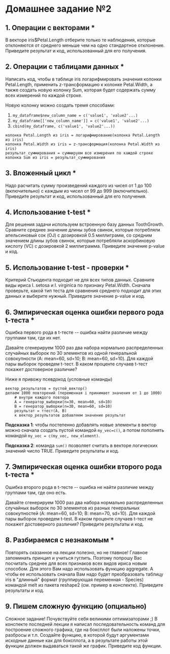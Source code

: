 # Домашнее задание №2

## 1. Операции с векторами *

В векторе iris$Petal.Length отберите только те наблюдения, которые отклоняются от среднего меньше чем на одно стандартное отклонение. Приведите результат и код, использованный для его получения.

## 2. Операции с таблицами данных *

Написать код, чтобы в таблице iris логарифмировать значения колонки Petal.Length, применить z-трансформацию к колонке Petal.Width, а также создать новую колонку Sum, которая будет содержать сумму всех измерений по каждой строке.

Новую колонку можно создать тремя способами:

1. `my_dataframe$new_column_name = c('value1', 'value2'...)`
2. `my_dataframe[['new_column_name']] = c('value1', 'value2'...)`
3. `cbind(my_dataframe, c('value1', 'value2'...))`

```
колонка Petal.Length из iris = логарифмирование(колонка Petal.Length из iris)
колонка Petal.Width из iris = z-трансформация(колонка Petal.Width из iris)
результат_суммирования = суммируем все измерения по каждой строке
колонка Sum из iris = результат_суммирования 
```

## 3. Вложенный цикл *

Надо расчитать сумму произведений каждого из чисел от 1 до 100 (включительно) с каждым из чисел от 99 до 999 (включительно). Приведите результат и код, использованный для его получения.

## 4. Использование t-test *

Для решения задачи используем встроенную базу данных ToothGrowth. Сравните среднее значение длины зубов свинок, которые потребляли апельсиновый сок (OJ) с дозировкой 0.5 миллиграмм, со средним значением длины зубов свинок, которые потребляли аскорбиновую кислоту (VC) с дозировкой 2 миллиграмма. Приведите значение p-value и код.

## 5. Использование t-test - проверки *

Критерий Стьюдента подходит не для всех типов данных. Сравните виды ириса I. setosa и I. virginica по признаку Petal.Width. Сначала проверьте, какой тип теста для сравнения среднего подходит для этих данных и выберите нужный. Приведите значение p-value и код.

## 6. Эмпирическая оценка ошибки первого рода t-теста *

Ошибка первого рода в t-тесте -- ошибка найти различие между группами там, где их нет. 

Давайте сгенерируем 1000 раз два набора нормально распределенных случайных выборок по 30 элементов из одной генеральной совокупности (A: mean=60, sd=10; B: mean=60, sd=10). Для каждой пары выборок проведем t-тест. В каком проценте случаев t-тест покажет достоверное различие? 

Ниже я привожу псевдокод (условные команды)

```
вектор_результатов = пустой_вектор()
делаем 1000 повторений (переменная i принимает значения от 1 до 1000)
    # внутри каждого повтора
    А = генератор_выборки(n=30, mean=60, sd=10)
    B = генератор_выборки(n=30, mean=60, sd=10)
    результат = ттест(А, В)
    к вектор_результатов добавляем значение результат
```

**Подсказка 1**: чтобы постепенно добавлять новые элементы в вектор можно сначала создать пустой командой `my_vec=c()`, а потом пополнять командой `my_vec = c(my_vec, new_element)`. 

**Подсказка 2**: команда `sum()` позволяет считать в векторе логических значений число TRUE. Приведите результаты и код.

## 7. Эмпирическая оценка ошибки второго рода t-теста *

Ошибка второго рода в t-тесте -- ошибка не найти различие между группами там, где оно есть. 

Давайте сгенерируем 1000 раз два набора нормально распределенных случайных выборок по 30 элементов из разных генеральных совокупностей (A: mean=60, sd=10; B: mean=70, sd=10). Для каждой пары выборок проведем t-test. В каком проценте случаев t-тест не покажет достоверного различия? Приведите результаты и код.

## 8. Разбираемся с незнакомым *

Повторять сказанное на лекции полезно, но не главное! Главное запоминать принцип и учиться гуглить. Поэтому попрошу Вас посчитать среднее для всех признаков всех видов ириса новым способом. Для этого Вам надо использовать функцию aggregate. А чтобы ее использовать сначала Вам надо будет преобразовать таблицу iris в "длинный" формат (группирующая переменная - Species) командой melt из пакета reshape2 (см. пример в конспекте). Приведите результаты и код.

## 9. Пишем сложную функцию (опциально)

Сложное задание! Почувствуйте себя великими оптимизаторами ;) В конспекте последней лекции я написал последовательность команд для построение сложного графика, где на боксплот были наложены точки, разбросы и т.п. Создайте функцию, в которой будут аргументами исходные данные как для боксплота, а в результате работы этой функции должен выдаваться такой же график. Приведите код функции.
